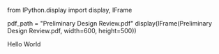 from IPython.display import display, IFrame

pdf_path = "Preliminary Design Review.pdf"
display(IFrame(Preliminary Design Review.pdf, width=600, height=500))

Hello World